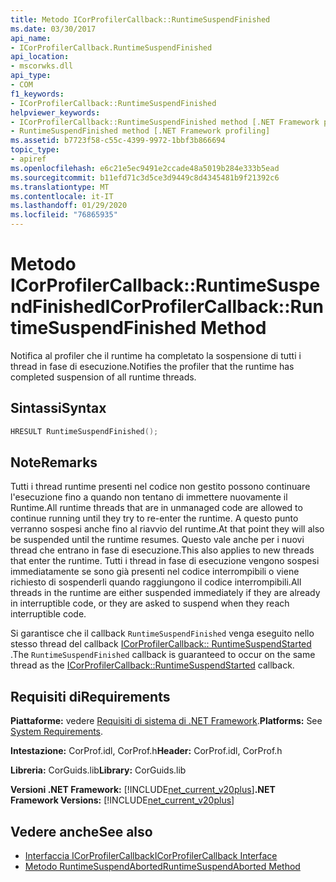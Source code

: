 ```yaml
---
title: Metodo ICorProfilerCallback::RuntimeSuspendFinished
ms.date: 03/30/2017
api_name:
- ICorProfilerCallback.RuntimeSuspendFinished
api_location:
- mscorwks.dll
api_type:
- COM
f1_keywords:
- ICorProfilerCallback::RuntimeSuspendFinished
helpviewer_keywords:
- ICorProfilerCallback::RuntimeSuspendFinished method [.NET Framework profiling]
- RuntimeSuspendFinished method [.NET Framework profiling]
ms.assetid: b7723f58-c55c-4399-9972-1bbf3b866694
topic_type:
- apiref
ms.openlocfilehash: e6c21e5ec9491e2ccade48a5019b284e333b5ead
ms.sourcegitcommit: b11efd71c3d5ce3d9449c8d4345481b9f21392c6
ms.translationtype: MT
ms.contentlocale: it-IT
ms.lasthandoff: 01/29/2020
ms.locfileid: "76865935"
---
```

# <a name="icorprofilercallbackruntimesuspendfinished-method"></a><span data-ttu-id="3b298-102">Metodo ICorProfilerCallback::RuntimeSuspendFinished</span><span class="sxs-lookup"><span data-stu-id="3b298-102">ICorProfilerCallback::RuntimeSuspendFinished Method</span></span>
<span data-ttu-id="3b298-103">Notifica al profiler che il runtime ha completato la sospensione di tutti i thread in fase di esecuzione.</span><span class="sxs-lookup"><span data-stu-id="3b298-103">Notifies the profiler that the runtime has completed suspension of all runtime threads.</span></span>  
  
## <a name="syntax"></a><span data-ttu-id="3b298-104">Sintassi</span><span class="sxs-lookup"><span data-stu-id="3b298-104">Syntax</span></span>  
  
```cpp  
HRESULT RuntimeSuspendFinished();  
```  
  
## <a name="remarks"></a><span data-ttu-id="3b298-105">Note</span><span class="sxs-lookup"><span data-stu-id="3b298-105">Remarks</span></span>  
 <span data-ttu-id="3b298-106">Tutti i thread runtime presenti nel codice non gestito possono continuare l'esecuzione fino a quando non tentano di immettere nuovamente il Runtime.</span><span class="sxs-lookup"><span data-stu-id="3b298-106">All runtime threads that are in unmanaged code are allowed to continue running until they try to re-enter the runtime.</span></span> <span data-ttu-id="3b298-107">A questo punto verranno sospesi anche fino al riavvio del runtime.</span><span class="sxs-lookup"><span data-stu-id="3b298-107">At that point they will also be suspended until the runtime resumes.</span></span> <span data-ttu-id="3b298-108">Questo vale anche per i nuovi thread che entrano in fase di esecuzione.</span><span class="sxs-lookup"><span data-stu-id="3b298-108">This also applies to new threads that enter the runtime.</span></span> <span data-ttu-id="3b298-109">Tutti i thread in fase di esecuzione vengono sospesi immediatamente se sono già presenti nel codice interrompibili o viene richiesto di sospenderli quando raggiungono il codice interrompibili.</span><span class="sxs-lookup"><span data-stu-id="3b298-109">All threads in the runtime are either suspended immediately if they are already in interruptible code, or they are asked to suspend when they reach interruptible code.</span></span>  
  
 <span data-ttu-id="3b298-110">Si garantisce che il callback `RuntimeSuspendFinished` venga eseguito nello stesso thread del callback [ICorProfilerCallback:: RuntimeSuspendStarted](icorprofilercallback-runtimesuspendstarted-method.md) .</span><span class="sxs-lookup"><span data-stu-id="3b298-110">The `RuntimeSuspendFinished` callback is guaranteed to occur on the same thread as the [ICorProfilerCallback::RuntimeSuspendStarted](icorprofilercallback-runtimesuspendstarted-method.md) callback.</span></span>  
  
## <a name="requirements"></a><span data-ttu-id="3b298-111">Requisiti di</span><span class="sxs-lookup"><span data-stu-id="3b298-111">Requirements</span></span>  
 <span data-ttu-id="3b298-112">**Piattaforme:** vedere [Requisiti di sistema di .NET Framework](../../../../docs/framework/get-started/system-requirements.md).</span><span class="sxs-lookup"><span data-stu-id="3b298-112">**Platforms:** See [System Requirements](../../../../docs/framework/get-started/system-requirements.md).</span></span>  
  
 <span data-ttu-id="3b298-113">**Intestazione:** CorProf.idl, CorProf.h</span><span class="sxs-lookup"><span data-stu-id="3b298-113">**Header:** CorProf.idl, CorProf.h</span></span>  
  
 <span data-ttu-id="3b298-114">**Libreria:** CorGuids.lib</span><span class="sxs-lookup"><span data-stu-id="3b298-114">**Library:** CorGuids.lib</span></span>  
  
 <span data-ttu-id="3b298-115">**Versioni .NET Framework:** [!INCLUDE[net_current_v20plus](../../../../includes/net-current-v20plus-md.md)]</span><span class="sxs-lookup"><span data-stu-id="3b298-115">**.NET Framework Versions:** [!INCLUDE[net_current_v20plus](../../../../includes/net-current-v20plus-md.md)]</span></span>  
  
## <a name="see-also"></a><span data-ttu-id="3b298-116">Vedere anche</span><span class="sxs-lookup"><span data-stu-id="3b298-116">See also</span></span>

- [<span data-ttu-id="3b298-117">Interfaccia ICorProfilerCallback</span><span class="sxs-lookup"><span data-stu-id="3b298-117">ICorProfilerCallback Interface</span></span>](icorprofilercallback-interface.md)
- [<span data-ttu-id="3b298-118">Metodo RuntimeSuspendAborted</span><span class="sxs-lookup"><span data-stu-id="3b298-118">RuntimeSuspendAborted Method</span></span>](icorprofilercallback-runtimesuspendaborted-method.md)
